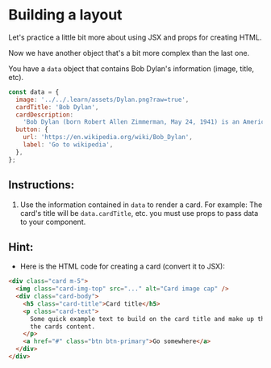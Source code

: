 # Building a layout

Let's practice a little bit more about using JSX and props for creating HTML.

Now we have another object that's a bit more complex than the last one.

You have a `data` object that contains Bob Dylan's information (image, title, etc).

```js
const data = {
  image: '../../.learn/assets/Dylan.png?raw=true',
  cardTitle: 'Bob Dylan',
  cardDescription:
    'Bob Dylan (born Robert Allen Zimmerman, May 24, 1941) is an American singer/songwriter, author, and artist who has been an influential figure in popular music and culture for more than five decades.',
  button: {
    url: 'https://en.wikipedia.org/wiki/Bob_Dylan',
    label: 'Go to wikipedia',
  },
};
```

## Instructions:

1. Use the information contained in `data` to render a card. For example: The card's title will be `data.cardTitle`, etc.
   you must use props to pass data to your component.

## Hint:

- Here is the HTML code for creating a card (convert it to JSX):

```html
<div class="card m-5">
  <img class="card-img-top" src="..." alt="Card image cap" />
  <div class="card-body">
    <h5 class="card-title">Card title</h5>
    <p class="card-text">
      Some quick example text to build on the card title and make up the bulk of
      the cards content.
    </p>
    <a href="#" class="btn btn-primary">Go somewhere</a>
  </div>
</div>
```
